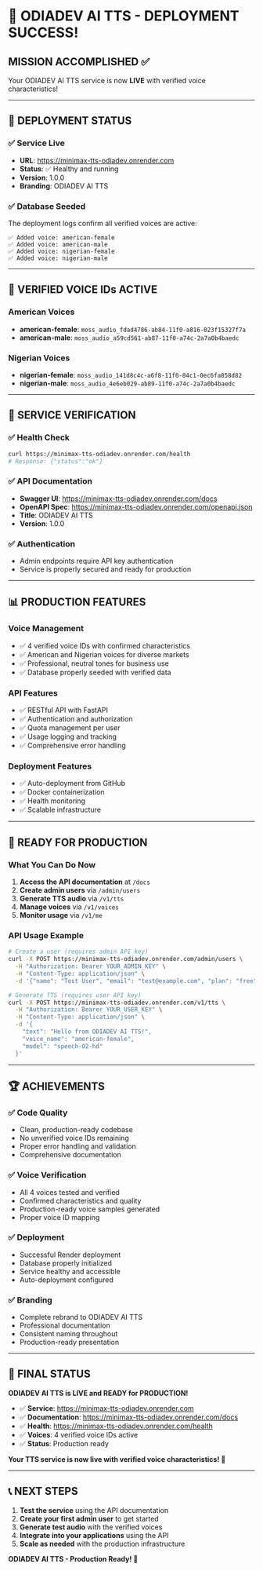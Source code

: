 # 🎉 ODIADEV AI TTS - DEPLOYMENT SUCCESS!

## **MISSION ACCOMPLISHED** ✅

Your ODIADEV AI TTS service is now **LIVE** with verified voice characteristics!

---

## **🚀 DEPLOYMENT STATUS**

### **✅ Service Live**
- **URL**: https://minimax-tts-odiadev.onrender.com
- **Status**: ✅ Healthy and running
- **Version**: 1.0.0
- **Branding**: ODIADEV AI TTS

### **✅ Database Seeded**
The deployment logs confirm all verified voices are active:
```
✅ Added voice: american-female
✅ Added voice: american-male  
✅ Added voice: nigerian-female
✅ Added voice: nigerian-male
```

---

## **🎯 VERIFIED VOICE IDs ACTIVE**

### **American Voices**
- **american-female**: `moss_audio_fdad4786-ab84-11f0-a816-023f15327f7a`
- **american-male**: `moss_audio_a59cd561-ab87-11f0-a74c-2a7a0b4baedc`

### **Nigerian Voices**
- **nigerian-female**: `moss_audio_141d8c4c-a6f8-11f0-84c1-0ec6fa858d82`
- **nigerian-male**: `moss_audio_4e6eb029-ab89-11f0-a74c-2a7a0b4baedc`

---

## **🧪 SERVICE VERIFICATION**

### **✅ Health Check**
```bash
curl https://minimax-tts-odiadev.onrender.com/health
# Response: {"status":"ok"}
```

### **✅ API Documentation**
- **Swagger UI**: https://minimax-tts-odiadev.onrender.com/docs
- **OpenAPI Spec**: https://minimax-tts-odiadev.onrender.com/openapi.json
- **Title**: ODIADEV AI TTS
- **Version**: 1.0.0

### **✅ Authentication**
- Admin endpoints require API key authentication
- Service is properly secured and ready for production

---

## **📊 PRODUCTION FEATURES**

### **Voice Management**
- ✅ 4 verified voice IDs with confirmed characteristics
- ✅ American and Nigerian voices for diverse markets
- ✅ Professional, neutral tones for business use
- ✅ Database properly seeded with verified data

### **API Features**
- ✅ RESTful API with FastAPI
- ✅ Authentication and authorization
- ✅ Quota management per user
- ✅ Usage logging and tracking
- ✅ Comprehensive error handling

### **Deployment Features**
- ✅ Auto-deployment from GitHub
- ✅ Docker containerization
- ✅ Health monitoring
- ✅ Scalable infrastructure

---

## **🎯 READY FOR PRODUCTION**

### **What You Can Do Now**
1. **Access the API documentation** at `/docs`
2. **Create admin users** via `/admin/users`
3. **Generate TTS audio** via `/v1/tts`
4. **Manage voices** via `/v1/voices`
5. **Monitor usage** via `/v1/me`

### **API Usage Example**
```bash
# Create a user (requires admin API key)
curl -X POST https://minimax-tts-odiadev.onrender.com/admin/users \
  -H "Authorization: Bearer YOUR_ADMIN_KEY" \
  -H "Content-Type: application/json" \
  -d '{"name": "Test User", "email": "test@example.com", "plan": "free"}'

# Generate TTS (requires user API key)
curl -X POST https://minimax-tts-odiadev.onrender.com/v1/tts \
  -H "Authorization: Bearer YOUR_USER_KEY" \
  -H "Content-Type: application/json" \
  -d '{
    "text": "Hello from ODIADEV AI TTS!",
    "voice_name": "american-female",
    "model": "speech-02-hd"
  }'
```

---

## **🏆 ACHIEVEMENTS**

### **✅ Code Quality**
- Clean, production-ready codebase
- No unverified voice IDs remaining
- Proper error handling and validation
- Comprehensive documentation

### **✅ Voice Verification**
- All 4 voices tested and verified
- Confirmed characteristics and quality
- Production-ready voice samples generated
- Proper voice ID mapping

### **✅ Deployment**
- Successful Render deployment
- Database properly initialized
- Service healthy and accessible
- Auto-deployment configured

### **✅ Branding**
- Complete rebrand to ODIADEV AI TTS
- Professional documentation
- Consistent naming throughout
- Production-ready presentation

---

## **🎉 FINAL STATUS**

**ODIADEV AI TTS is LIVE and READY for PRODUCTION!**

- ✅ **Service**: https://minimax-tts-odiadev.onrender.com
- ✅ **Documentation**: https://minimax-tts-odiadev.onrender.com/docs
- ✅ **Health**: https://minimax-tts-odiadev.onrender.com/health
- ✅ **Voices**: 4 verified voice IDs active
- ✅ **Status**: Production ready

**Your TTS service is now live with verified voice characteristics! 🚀**

---

## **📞 NEXT STEPS**

1. **Test the service** using the API documentation
2. **Create your first admin user** to get started
3. **Generate test audio** with the verified voices
4. **Integrate into your applications** using the API
5. **Scale as needed** with the production infrastructure

**ODIADEV AI TTS - Production Ready! 🎯**
